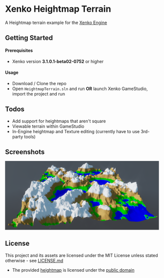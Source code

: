# Xenko Heightmap Terrain

A Heightmap terrain example for the [Xenko Engine](https://xenko.com/)

## Getting Started

#### Prerequisites

* Xenko version **3.1.0.1-beta02-0752** or higher

#### Usage

* Download / Clone the repo
* Open `HeightmapTerrain.sln` and run **OR** launch Xenko GameStudio, import the project and run

## Todos

* Add support for heightmaps that aren't square
* Viewable terrain within GameStudio
* In-Engine heightmap and Texture editing (currently have to use 3rd-party tools)

## Screenshots

![terrain image](docs/terrain.png)

## License

This project and its assets are licensed under the MIT License unless stated otherwise - see [LICENSE.md](LICENSE.md)

- The provided [heightmap](https://en.wikipedia.org/wiki/File:Heightmap.png) is licensed under the [public domain](https://en.wikipedia.org/wiki/Public_domain)
